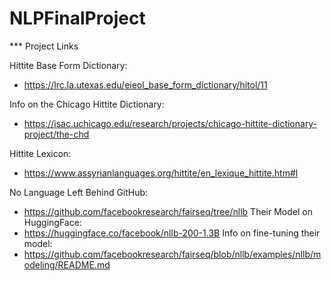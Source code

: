 # NLPFinalProject

*** Project Links 

Hittite Base Form Dictionary:
*	https://lrc.la.utexas.edu/eieol_base_form_dictionary/hitol/11

Info on the Chicago Hittite Dictionary:
*	https://isac.uchicago.edu/research/projects/chicago-hittite-dictionary-project/the-chd

Hittite Lexicon:
*	https://www.assyrianlanguages.org/hittite/en_lexique_hittite.htm#l

No Language Left Behind GitHub:
  - https://github.com/facebookresearch/fairseq/tree/nllb 
  Their Model on HuggingFace: 
  - https://huggingface.co/facebook/nllb-200-1.3B
  Info on fine-tuning their model:
  - https://github.com/facebookresearch/fairseq/blob/nllb/examples/nllb/modeling/README.md


